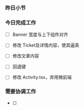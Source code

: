 ### 昨日小节



### 今日完成工作

- [ ] Banner 宽度与上下组件对齐
- [ ] 修改 Ticket及详情内容，使其逼真
- [ ] 修改文章内容

- [ ] 回退键
- [ ] 修改 Activity.tsx，弃用微前端

###  需要协调工作

- [ ] 


